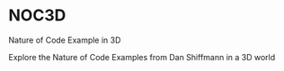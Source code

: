 # NOC3D
Nature of Code Example in 3D

Explore the Nature of Code Examples from Dan Shiffmann in a 3D world

